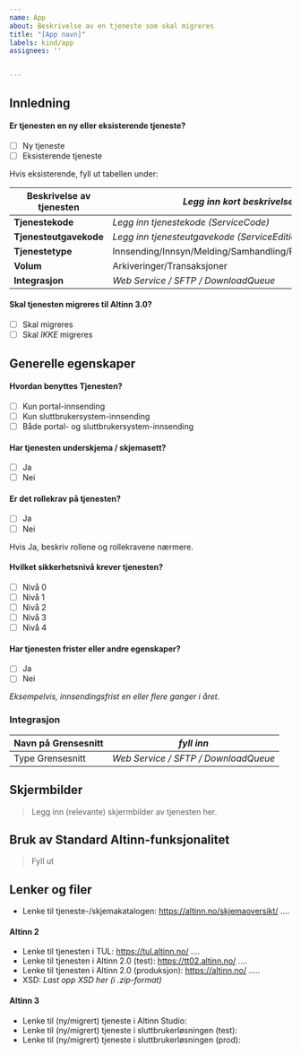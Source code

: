 ```yaml
---
name: App
about: Beskrivelse av en tjeneste som skal migreres
title: "[App navn]"
labels: kind/app
assignees: ''


---
```


## Innledning

#### Er tjenesten en ny eller eksisterende tjeneste?
- [ ] Ny tjeneste
- [ ] Eksisterende tjeneste
 
 Hvis eksisterende, fyll ut tabellen under:
 
 | Beskrivelse av tjenesten | _Legg inn kort beskrivelse_ |
| ------------- | ------------- |
| **Tjenestekode** | _Legg inn tjenestekode (ServiceCode)_  |
| **Tjenesteutgavekode**  |  _Legg inn tjenesteutgavekode (ServiceEditionCode)_ |
| **Tjenestetype**  | Innsending/Innsyn/Melding/Samhandling/Formidling/Annen  |
| **Volum**  | Arkiveringer/Transaksjoner  |
| **Integrasjon**  | _Web Service / SFTP / DownloadQueue_ |
 
#### Skal tjenesten migreres til Altinn 3.0?
- [ ] Skal migreres 
- [ ] Skal _IKKE_ migreres

## Generelle egenskaper

#### Hvordan benyttes Tjenesten?
- [ ] Kun portal-innsending
- [ ] Kun sluttbrukersystem-innsending
- [ ] Både portal- og sluttbrukersystem-innsending

#### Har tjenesten underskjema / skjemasett?
- [ ] Ja
- [ ] Nei

#### Er det rollekrav på tjenesten?
- [ ] Ja
- [ ] Nei

Hvis Ja, beskriv rollene og rollekravene nærmere.

#### Hvilket sikkerhetsnivå krever tjenesten?
- [ ] Nivå 0
- [ ] Nivå 1
- [ ] Nivå 2
- [ ] Nivå 3
- [ ] Nivå 4

#### Har tjenesten frister eller andre egenskaper?
- [ ] Ja
- [ ] Nei

_Eksempelvis, innsendingsfrist en eller flere ganger i året._

### Integrasjon

| Navn på Grensesnitt| _fyll inn_ |
| ------------- | ------------- |
|Type Grensesnitt| _Web Service / SFTP / DownloadQueue_  |

## Skjermbilder
> Legg inn (relevante) skjermbilder av tjenesten her.

## Bruk av Standard Altinn-funksjonalitet
> Fyll ut

## Lenker og filer

- Lenke til tjeneste-/skjemakatalogen: https://altinn.no/skjemaoversikt/ ....

#### Altinn 2
- Lenke til tjenesten i TUL: https://tul.altinn.no/ ....
- Lenke til tjenesten i Altinn 2.0 (test): https://tt02.altinn.no/ ....
- Lenke til tjenesten i Altinn 2.0 (produksjon): https://altinn.no/ .....
- XSD: _Last opp XSD her (i .zip-format)_

#### Altinn 3
- Lenke til (ny/migrert) tjeneste i Altinn Studio:
- Lenke til (ny/migrert) tjeneste i sluttbrukerløsningen (test):
- Lenke til (ny/migrert) tjeneste i sluttbrukerløsningen (prod):
